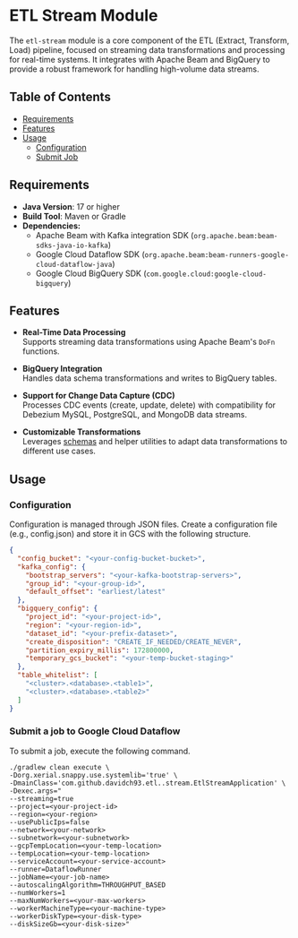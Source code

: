 # ETL Stream Module

The `etl-stream` module is a core component of the ETL (Extract, Transform, Load) pipeline, 
focused on streaming data transformations and processing for real-time systems. 
It integrates with Apache Beam and BigQuery to provide a robust framework for handling high-volume data streams.

## Table of Contents
- [Requirements](#requirements)
- [Features](#features)
- [Usage](#usage)
  - [Configuration](#configuration)
  - [Submit Job](#submit-a-job-to-google-cloud-dataflow)

## Requirements

- **Java Version**: 17 or higher
- **Build Tool**: Maven or Gradle
- **Dependencies:**
  - Apache Beam with Kafka integration SDK (`org.apache.beam:beam-sdks-java-io-kafka`)
  - Google Cloud Dataflow SDK (`org.apache.beam:beam-runners-google-cloud-dataflow-java`)
  - Google Cloud BigQuery SDK (`com.google.cloud:google-cloud-bigquery`)

## Features

- **Real-Time Data Processing**  
  Supports streaming data transformations using Apache Beam's `DoFn` functions.

- **BigQuery Integration**  
  Handles data schema transformations and writes to BigQuery tables.

- **Support for Change Data Capture (CDC)**  
  Processes CDC events (create, update, delete) with compatibility for Debezium MySQL, PostgreSQL, and MongoDB data streams.

- **Customizable Transformations**  
  Leverages [schemas](https://github.com/davidch93/etl/tree/main/etl-core#schema) and helper utilities to adapt data transformations to different use cases.  

## Usage

### Configuration

Configuration is managed through JSON files. Create a configuration file (e.g., config.json) and store it in GCS
with the following structure.

```json
{
  "config_bucket": "<your-config-bucket-bucket>",
  "kafka_config": {
    "bootstrap_servers": "<your-kafka-bootstrap-servers>",
    "group_id": "<your-group-id>",
    "default_offset": "earliest/latest"
  },
  "bigquery_config": {
    "project_id": "<your-project-id>",
    "region": "<your-region-id>",
    "dataset_id": "<your-prefix-dataset>",
    "create_disposition": "CREATE_IF_NEEDED/CREATE_NEVER",
    "partition_expiry_millis": 172800000,
    "temporary_gcs_bucket": "<your-temp-bucket-staging>"
  },
  "table_whitelist": [
    "<cluster>.<database>.<table1>",
    "<cluster>.<database>.<table2>"
  ]
}
```

### Submit a job to Google Cloud Dataflow

To submit a job, execute the following command.

```shell
./gradlew clean execute \
-Dorg.xerial.snappy.use.systemlib='true' \
-DmainClass='com.github.davidch93.etl..stream.EtlStreamApplication' \
-Dexec.args="
--streaming=true
--project=<your-project-id>
--region=<your-region>
--usePublicIps=false
--network=<your-network>
--subnetwork=<your-subnetwork>
--gcpTempLocation=<your-temp-location>
--tempLocation=<your-temp-location>
--serviceAccount=<your-service-account>
--runner=DataflowRunner
--jobName=<your-job-name>
--autoscalingAlgorithm=THROUGHPUT_BASED
--numWorkers=1
--maxNumWorkers=<your-max-workers>
--workerMachineType=<your-machine-type>
--workerDiskType=<your-disk-type>
--diskSizeGb=<your-disk-size>"
```
